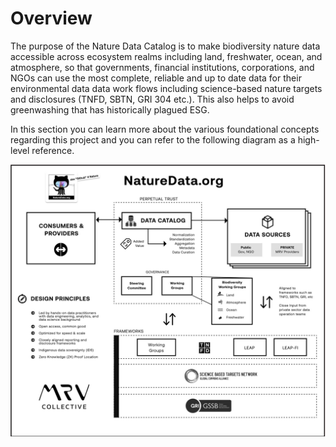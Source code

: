# Overview

The purpose of the Nature Data Catalog is to make biodiversity nature data accessible across ecosystem realms including land, freshwater, ocean, and atmosphere, so that governments, financial institutions, corporations, and NGOs can use the most complete, reliable and up to date data for their environmental data data work flows including science-based nature targets and disclosures (TNFD, SBTN, GRI 304 etc.). This also helps to avoid greenwashing that has historically plagued ESG.

In this section you can learn more about the various foundational concepts regarding this project and you can refer to the following diagram as a high-level reference.

![](<../.gitbook/assets/image (5) (1).png>)

